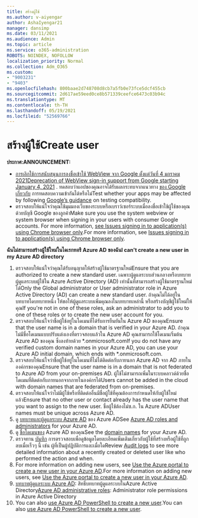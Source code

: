 ```yaml
---
title: สร้างผู้ใช้
ms.author: v-aiyengar
author: AshaIyengar21
manager: dansimp
ms.date: 03/11/2021
ms.audience: Admin
ms.topic: article
ms.service: o365-administration
ROBOTS: NOINDEX, NOFOLLOW
localization_priority: Normal
ms.collection: Adm_O365
ms.custom:
- "9003231"
- "9403"
ms.openlocfilehash: 800baae2d748708d8cb7a5fb0e73fce5dcf455cb
ms.sourcegitcommit: 2d617ae59eed0ce8b571339ceefce6473c03b94c
ms.translationtype: MT
ms.contentlocale: th-TH
ms.lasthandoff: 05/19/2021
ms.locfileid: "52569766"
---
```

# <a name="create-user"></a><span data-ttu-id="57847-102">สร้างผู้ใช้</span><span class="sxs-lookup"><span data-stu-id="57847-102">Create user</span></span>

<span data-ttu-id="57847-103">**ประกาศ:**</span><span class="sxs-lookup"><span data-stu-id="57847-103">**ANNOUNCEMENT:**</span></span>

- <span data-ttu-id="57847-104">[การเลิกใช้การสนับสนุนการลงชื่อเข้าใช้ WebView จาก Google ตั้งแต่วันที่ 4 มกราคม 2021](/azure/active-directory/external-identities/google-federation#deprecation-of-webview-sign-in-support)</span><span class="sxs-lookup"><span data-stu-id="57847-104">[Deprecation of WebView sign-in support from Google starting January 4, 2021](/azure/active-directory/external-identities/google-federation#deprecation-of-webview-sign-in-support) .</span></span> <span data-ttu-id="57847-105">ทดสอบว่าแอปของคุณอาจได้รับผลกระทบจากแนวทาง [ของ Google เกี่ยวกับ](https://go.microsoft.com/fwlink/?linkid=2157323) การทดสอบความเข้ากันได้หรือไม่</span><span class="sxs-lookup"><span data-stu-id="57847-105">Test whether your apps may be affected by following [Google’s guidance](https://go.microsoft.com/fwlink/?linkid=2157323) on testing compatibility.</span></span>
- <span data-ttu-id="57847-106">ตรวจสอบให้แน่ใจว่าคุณใช้มุมมองเว็บของระบบหรือเบราว์เซอร์ระบบเมื่อลงชื่อเข้าใช้ผู้ใช้ของคุณด้วยบัญชี Google ของลูกค้า</span><span class="sxs-lookup"><span data-stu-id="57847-106">Make sure you use the system webview or system browser when signing in your users with consumer Google accounts.</span></span> <span data-ttu-id="57847-107">For more information, [see Issues signing in to application(s) using Chrome browser only](/office365/troubleshoot/miscellaneous/chrome-behavior-affects-applications).</span><span class="sxs-lookup"><span data-stu-id="57847-107">For more information, see [Issues signing in to application(s) using Chrome browser only](/office365/troubleshoot/miscellaneous/chrome-behavior-affects-applications).</span></span>

<span data-ttu-id="57847-108">**ฉันไม่สามารถสร้างผู้ใช้ใหม่ในไดเรกทอรี Azure AD ของฉัน**</span><span class="sxs-lookup"><span data-stu-id="57847-108">**I can't create a new user in my Azure AD directory**</span></span>

1. <span data-ttu-id="57847-109">ตรวจสอบให้แน่ใจว่าคุณได้รับอนุญาตให้สร้างผู้ใช้มาตรฐานใหม่</span><span class="sxs-lookup"><span data-stu-id="57847-109">Ensure that you are authorized to create a new standard user.</span></span> <span data-ttu-id="57847-110">เฉพาะผู้ดูแลระบบส่วนกลางหรือบทบาทผู้ดูแลระบบผู้ใช้ใน Azure Active Directory (AD) เท่านั้นที่สามารถสร้างผู้ใช้มาตรฐานใหม่ได้</span><span class="sxs-lookup"><span data-stu-id="57847-110">Only the Global administrator or User administrator role in Azure Active Directory (AD) can create a new standard user.</span></span> <span data-ttu-id="57847-111">ถ้าคุณไม่ได้อยู่ในบทบาทใดบทบาทหนึ่ง ให้ขอให้ผู้ดูแลระบบเพิ่มคุณลงในบทบาทเหล่านี้ หรือสร้างบัญชีผู้ใช้ใหม่ให้คุณ</span><span class="sxs-lookup"><span data-stu-id="57847-111">If you're not in one of these roles, ask an administrator to add you to one of these roles or to create the new user account for you.</span></span>
1. <span data-ttu-id="57847-112">ตรวจสอบให้แน่ใจว่าชื่อผู้ใช้อยู่ในโดเมนที่ได้รับการยืนยันใน Azure AD ของคุณ</span><span class="sxs-lookup"><span data-stu-id="57847-112">Ensure that the user name is in a domain that is verified in your Azure AD.</span></span> <span data-ttu-id="57847-113">ถ้าคุณไม่มีชื่อโดเมนแบบปรับแต่งเองที่ตรวจสอบแล้วใน Azure AD คุณสามารถใช้โดเมนเริ่มต้น Azure AD ของคุณ ซึ่งลงท้ายด้วย \*.onmicrosoft.com</span><span class="sxs-lookup"><span data-stu-id="57847-113">If you do not have any verified custom domain names in your Azure AD, you can use your Azure AD initial domain, which ends with \*.onmicrosoft.com.</span></span>
1. <span data-ttu-id="57847-114">ตรวจสอบให้แน่ใจว่าชื่อผู้ใช้อยู่ในโดเมนที่ไม่ได้ติดต่อกับภายนอก Azure AD จาก AD ภายในองค์กรของคุณ</span><span class="sxs-lookup"><span data-stu-id="57847-114">Ensure that the user name is in a domain that is not federated to Azure AD from your on-premises AD.</span></span> <span data-ttu-id="57847-115">ผู้ใช้ไม่สามารถเพิ่มในระบบคลาวด์ด้วยชื่อโดเมนที่ติดต่อกับภายนอกจากภายในองค์กรได้</span><span class="sxs-lookup"><span data-stu-id="57847-115">Users cannot be added in the cloud with domain names that are federated from on-premises.</span></span>
1. <span data-ttu-id="57847-116">ตรวจสอบให้แน่ใจว่าไม่มีผู้ใช้หรือที่ติดต่ออื่นมีชื่อผู้ใช้ที่คุณต้องการกําหนดให้กับผู้ใช้ใหม่แล้ว</span><span class="sxs-lookup"><span data-stu-id="57847-116">Ensure that no other user or contact already has the user name that you want to assign to the new user.</span></span> <span data-ttu-id="57847-117">ชื่อผู้ใช้ต้องไม่ซ.ก. ใน Azure AD</span><span class="sxs-lookup"><span data-stu-id="57847-117">User names must be unique across Azure AD.</span></span>
1. <span data-ttu-id="57847-118">ดู [บทบาทและผู้ดูแลระบบ Azure AD](https://portal.azure.com/#blade/Microsoft_AAD_IAM/ActiveDirectoryMenuBlade/RolesAndAdministrators) ของ Azure AD</span><span class="sxs-lookup"><span data-stu-id="57847-118">See [Azure AD roles and administrators](https://portal.azure.com/#blade/Microsoft_AAD_IAM/ActiveDirectoryMenuBlade/RolesAndAdministrators) for your Azure AD.</span></span>
1. <span data-ttu-id="57847-119">ดู [ชื่อโดเมนของ](https://portal.azure.com/#blade/Microsoft_AAD_IAM/ActiveDirectoryMenuBlade/RolesAndAdministrators) Azure AD ของคุณ</span><span class="sxs-lookup"><span data-stu-id="57847-119">See the [domain names](https://portal.azure.com/#blade/Microsoft_AAD_IAM/ActiveDirectoryMenuBlade/RolesAndAdministrators) for your Azure AD.</span></span>
1. <span data-ttu-id="57847-120">ตรวจทาน [บันทึก](https://portal.azure.com/#blade/Microsoft_AAD_IAM/ActiveDirectoryMenuBlade/RolesAndAdministrators) การตรวจสอบเพื่อดูข้อมูลโดยละเอียดเพิ่มเติมเกี่ยวกับผู้ใช้ที่สร้างหรือผู้ใช้ที่ถูกลบเมื่อเร็วๆ นี้ เช่น ผู้ที่เป็นผู้ปฏิบัติการและเมื่อใด</span><span class="sxs-lookup"><span data-stu-id="57847-120">Review [Audit logs](https://portal.azure.com/#blade/Microsoft_AAD_IAM/ActiveDirectoryMenuBlade/RolesAndAdministrators) to see more detailed information about a recently created or deleted user like who performed the action and when.</span></span>
1. <span data-ttu-id="57847-121">For more information on adding new users, see [Use the Azure portal to create a new user in your Azure AD](/azure/active-directory/active-directory-users-create-azure-portal).</span><span class="sxs-lookup"><span data-stu-id="57847-121">For more information on adding new users, see [Use the Azure portal to create a new user in your Azure AD](/azure/active-directory/active-directory-users-create-azure-portal).</span></span>
1. <span data-ttu-id="57847-122">[บทบาทผู้ดูแลระบบ Azure AD](/azure/active-directory/active-directory-assign-admin-roles): สิทธิ์บทบาทผู้ดูแลระบบในAzure Active Directory</span><span class="sxs-lookup"><span data-stu-id="57847-122">[Azure AD administrative roles](/azure/active-directory/active-directory-assign-admin-roles): Administrator role permissions in Azure Active Directory</span></span>
1. <span data-ttu-id="57847-123">You can also [use Azure AD PowerShell to create a new user](/powershell/module/azuread/new-azureaduser?view=azureadps-2.0).</span><span class="sxs-lookup"><span data-stu-id="57847-123">You can also [use Azure AD PowerShell to create a new user](/powershell/module/azuread/new-azureaduser?view=azureadps-2.0).</span></span>
